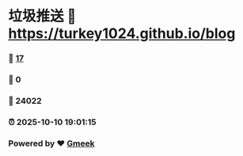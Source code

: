 # 垃圾推送 :link: https://turkey1024.github.io/blog 
### :page_facing_up: [17](https://turkey1024.github.io/blog/tag.html) 
### :speech_balloon: 0 
### :hibiscus: 24022 
### :alarm_clock: 2025-10-10 19:01:15 
### Powered by :heart: [Gmeek](https://github.com/Meekdai/Gmeek)
